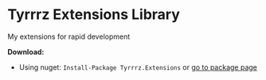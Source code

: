 # Tyrrrz Extensions Library

My extensions for rapid development

**Download:**

- Using nuget: `Install-Package Tyrrrz.Extensions` or [go to package page](https://www.nuget.org/packages/Tyrrrz.Extensions)